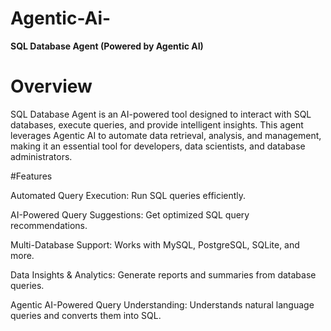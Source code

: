 # Agentic-Ai-

**SQL Database Agent (Powered by Agentic AI)**

# Overview

SQL Database Agent is an AI-powered tool designed to interact with SQL databases, execute queries, and provide intelligent insights. This agent leverages Agentic AI to automate data retrieval, analysis, and management, making it an essential tool for developers, data scientists, and database administrators.


#Features

Automated Query Execution: Run SQL queries efficiently.

AI-Powered Query Suggestions: Get optimized SQL query recommendations.

Multi-Database Support: Works with MySQL, PostgreSQL, SQLite, and more.

Data Insights & Analytics: Generate reports and summaries from database queries.

Agentic AI-Powered Query Understanding: Understands natural language queries and converts them into SQL.

